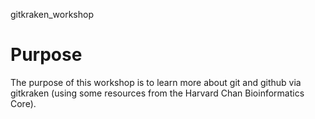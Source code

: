 gitkraken_workshop
# Purpose
The purpose of this workshop is to learn more about git and github via gitkraken 
(using some resources from the Harvard Chan Bioinformatics Core).

